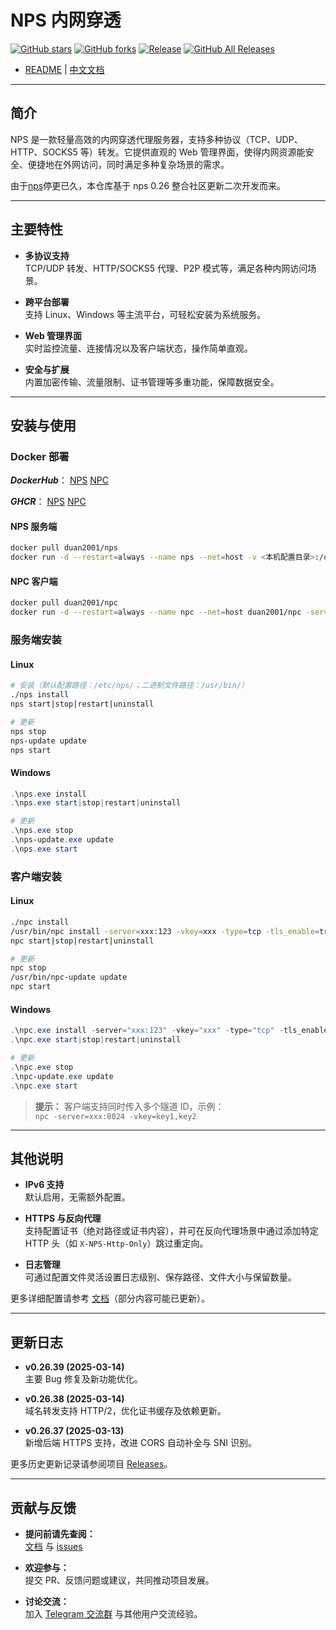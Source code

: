 # NPS 内网穿透

[![GitHub stars](https://img.shields.io/github/stars/djylb/nps.svg)](https://github.com/djylb/nps)
[![GitHub forks](https://img.shields.io/github/forks/djylb/nps.svg)](https://github.com/djylb/nps)
[![Release](https://github.com/djylb/nps/workflows/Release/badge.svg)](https://github.com/djylb/nps/actions)
[![GitHub All Releases](https://img.shields.io/github/downloads/djylb/nps/total)](https://github.com/djylb/nps/releases)

- [README](https://github.com/djylb/nps/blob/master/README.md) | [中文文档](https://github.com/djylb/nps/blob/master/README_zh.md)

---

## 简介

NPS 是一款轻量高效的内网穿透代理服务器，支持多种协议（TCP、UDP、HTTP、SOCKS5 等）转发。它提供直观的 Web 管理界面，使得内网资源能安全、便捷地在外网访问，同时满足多种复杂场景的需求。

由于[nps](https://github.com/ehang-io/nps)停更已久，本仓库基于 nps 0.26 整合社区更新二次开发而来。

---

## 主要特性

- **多协议支持**  
  TCP/UDP 转发、HTTP/SOCKS5 代理、P2P 模式等，满足各种内网访问场景。

- **跨平台部署**  
  支持 Linux、Windows 等主流平台，可轻松安装为系统服务。

- **Web 管理界面**  
  实时监控流量、连接情况以及客户端状态，操作简单直观。

- **安全与扩展**  
  内置加密传输、流量限制、证书管理等多重功能，保障数据安全。

---

## 安装与使用
### Docker 部署

***DockerHub***： [NPS](https://hub.docker.com/r/duan2001/nps) [NPC](https://hub.docker.com/r/duan2001/npc)

***GHCR***： [NPS](https://github.com/djylb/nps/pkgs/container/nps) [NPC](https://github.com/djylb/nps/pkgs/container/npc)


#### NPS 服务端
```bash
docker pull duan2001/nps
docker run -d --restart=always --name nps --net=host -v <本机配置目录>:/conf -v /etc/localtime:/etc/localtime:ro duan2001/nps
```

#### NPC 客户端
```bash
docker pull duan2001/npc
docker run -d --restart=always --name npc --net=host duan2001/npc -server=xxx:123 -vkey=key1,key2 -tls_enable=true -log=off
```

### 服务端安装

#### Linux
```bash
# 安装（默认配置路径：/etc/nps/；二进制文件路径：/usr/bin/）
./nps install
nps start|stop|restart|uninstall

# 更新
nps stop
nps-update update
nps start
```

#### Windows
```powershell
.\nps.exe install
.\nps.exe start|stop|restart|uninstall

# 更新
.\nps.exe stop
.\nps-update.exe update
.\nps.exe start
```

### 客户端安装

#### Linux
```bash
./npc install
/usr/bin/npc install -server=xxx:123 -vkey=xxx -type=tcp -tls_enable=true -log=off
npc start|stop|restart|uninstall

# 更新
npc stop
/usr/bin/npc-update update
npc start
```

#### Windows
```powershell
.\npc.exe install -server="xxx:123" -vkey="xxx" -type="tcp" -tls_enable="true" -log="off"
.\npc.exe start|stop|restart|uninstall

# 更新
.\npc.exe stop
.\npc-update.exe update
.\npc.exe start
```

> **提示：** 客户端支持同时传入多个隧道 ID，示例：  
> `npc -server=xxx:8024 -vkey=key1,key2`

---

## 其他说明

- **IPv6 支持**  
  默认启用，无需额外配置。

- **HTTPS 与反向代理**  
  支持配置证书（绝对路径或证书内容），并可在反向代理场景中通过添加特定 HTTP 头（如 `X-NPS-Http-Only`）跳过重定向。

- **日志管理**  
  可通过配置文件灵活设置日志级别、保存路径、文件大小与保留数量。

更多详细配置请参考 [文档](https://d-jy.net/docs/nps/)（部分内容可能已更新）。

---

## 更新日志

- **v0.26.39 (2025-03-14)**  
  主要 Bug 修复及新功能优化。

- **v0.26.38 (2025-03-14)**  
  域名转发支持 HTTP/2，优化证书缓存及依赖更新。

- **v0.26.37 (2025-03-13)**  
  新增后端 HTTPS 支持，改进 CORS 自动补全与 SNI 识别。

更多历史更新记录请参阅项目 [Releases](https://github.com/djylb/nps/releases)。

---

## 贡献与反馈

- **提问前请先查阅：**  
  [文档](https://d-jy.net/docs/nps//) 与 [issues](https://github.com/djylb/nps/issues)

- **欢迎参与：**  
  提交 PR、反馈问题或建议，共同推动项目发展。

- **讨论交流：**  
  加入 [Telegram 交流群](https://t.me/npsdev) 与其他用户交流经验。

